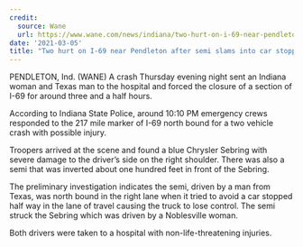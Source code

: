 ```yaml
---
credit:
  source: Wane
  url: https://www.wane.com/news/indiana/two-hurt-on-i-69-near-pendleton-after-semi-slams-into-car-stopped-partially-in-roadway/
date: '2021-03-05'
title: "Two hurt on I-69 near Pendleton after semi slams into car stopped partially in roadway"
---
```

PENDLETON, Ind. (WANE) A crash Thursday evening night sent an Indiana woman and Texas man to the hospital and forced the closure of a section of I-69 for around three and a half hours.

According to Indiana State Police, around 10:10 PM emergency crews responded to the 217 mile marker of I-69 north bound for a two vehicle crash with possible injury.

Troopers arrived at the scene and found a blue Chrysler Sebring with severe damage to the driver’s side on the right shoulder. There was also a semi that was inverted about one hundred feet in front of the Sebring.

The preliminary investigation indicates the semi, driven by a man from Texas, was north bound in the right lane when it tried to avoid a car stopped half way in the lane of travel causing the truck to lose control. The semi struck the Sebring which was driven by a Noblesville woman.

Both drivers were taken to a hospital with non-life-threatening injuries.
